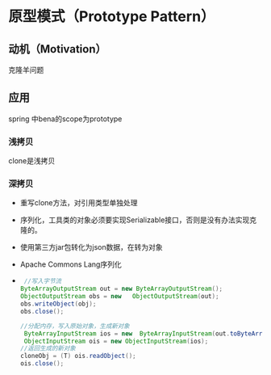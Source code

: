 # 原型模式（Prototype Pattern）

## 动机（Motivation）

克隆羊问题

## 应用

spring 中bena的scope为prototype

### 浅拷贝

clone是浅拷贝

### 深拷贝

* 重写clone方法，对引用类型单独处理

* 序列化，工具类的对象必须要实现Serializable接口，否则是没有办法实现克隆的。

* 使用第三方jar包转化为json数据，在转为对象

* Apache Commons Lang序列化

* ```java
   //写入字节流
  ByteArrayOutputStream out = new ByteArrayOutputStream();
  ObjectOutputStream obs = new   ObjectOutputStream(out);
  obs.writeObject(obj);
  obs.close();
  
  //分配内存，写入原始对象，生成新对象
   ByteArrayInputStream ios = new  ByteArrayInputStream(out.toByteArray());
   ObjectInputStream ois = new ObjectInputStream(ios);
  //返回生成的新对象
  cloneObj = (T) ois.readObject();
  ois.close();
  ```

  

  